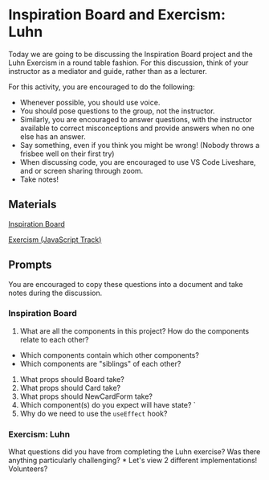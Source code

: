 # Inspiration Board and Exercism: Luhn

Today we are going to be discussing the Inspiration Board project and the Luhn Exercism in a round table fashion. For this discussion, think of your instructor as a mediator and guide, rather than as a lecturer.

For this activity, you are encouraged to do the following:

* Whenever possible, you should use voice.
* You should pose questions to the group, not the instructor.
* Similarly, you are encouraged to answer questions, with the instructor available to correct misconceptions and provide answers when no one else has an answer.
* Say something, even if you think you might be wrong! (Nobody throws a frisbee well on their first try)
* When discussing code, you are encouraged to use VS Code Liveshare, and or screen sharing through zoom.
* Take notes!

## Materials
[Inspiration Board](https://github.com/Ada-C13/inspiration-board)

[Exercism (JavaScript Track)](https://exercism.io/my/tracks/javascript)

## Prompts
You are encouraged to copy these questions into a document and take notes during the discussion.

### Inspiration Board
1. What are all the components in this project? How do the components relate to each other? 
  * Which components contain which other components?
  * Which components are "siblings" of each other?
1. What props should Board take?
1. What props should Card take?
1. What props should NewCardForm take?
1. Which component(s) do you expect will have state?  `
1.  Why do we need to use the `useEffect` hook?

### Exercism: Luhn
What questions did you have from completing the Luhn exercise? Was there anything particularly challenging? 
    * Let's view 2 different implementations! Volunteers?
